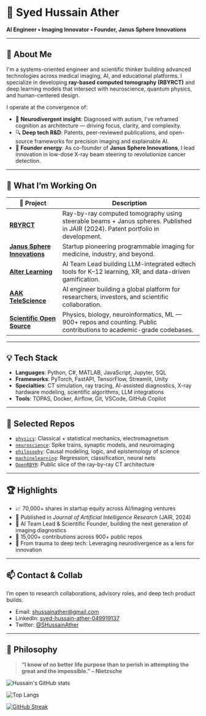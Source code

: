 
# 🧠 Syed Hussain Ather  
**AI Engineer • Imaging Innovator • Founder, Janus Sphere Innovations**  

---

## 🔬 About Me  
I'm a systems-oriented engineer and scientific thinker building advanced technologies across medical imaging, AI, and educational platforms. I specialize in developing **ray-based computed tomography (RBYRCT)** and deep learning models that intersect with neuroscience, quantum physics, and human-centered design.

I operate at the convergence of:
- 🧠 **Neurodivergent insight**: Diagnosed with autism, I’ve reframed cognition as architecture — driving focus, clarity, and complexity.  
- 🔍 **Deep tech R&D**: Patents, peer-reviewed publications, and open-source frameworks for precision imaging and explainable AI.  
- 💼 **Founder energy**: As co-founder of **Janus Sphere Innovations**, I lead innovation in low-dose X-ray beam steering to revolutionize cancer detection.

---

## 🚀 What I’m Working On

| 🧩 Project | Description |
|-----------|-------------|
| [**RBYRCT**](https://aakscience.com) | Ray-by-ray computed tomography using steerable beams + Janus spheres. Published in JAIR (2024). Patent portfolio in development. |
| [**Janus Sphere Innovations**](#) | Startup pioneering programmable imaging for medicine, industry, and beyond. |
| [**Alter Learning**](https://alter-learning.com) | AI Team Lead building LLM-integrated edtech tools for K–12 learning, XR, and data-driven gamification. |
| [**AAK TeleScience**](https://aakscience.com) | AI engineer building a global platform for researchers, investors, and scientific collaboration. |
| [**Scientific Open Source**](https://github.com/HussainAther) | Physics, biology, neuroinformatics, ML — 900+ repos and counting. Public contributions to academic-grade codebases. |

---

## 💡 Tech Stack  
- **Languages**: Python, C#, MATLAB, JavaScript, Jupyter, SQL  
- **Frameworks**: PyTorch, FastAPI, TensorFlow, Streamlit, Unity  
- **Specialties**: CT simulation, ray tracing, AI-assisted diagnostics, X-ray hardware modeling, scientific algorithms, LLM integrations  
- **Tools**: TOPAS, Docker, Airflow, Git, VSCode, GitHub Copilot  

---

## 🧬 Selected Repos  
- [`physics`](https://github.com/HussainAther/physics): Classical + statistical mechanics, electromagnetism  
- [`neuroscience`](https://github.com/HussainAther/neuroscience): Spike trains, synaptic models, and neuroimaging  
- [`philosophy`](https://github.com/HussainAther/philosophy): Causal modeling, logic, and epistemology of science  
- [`machinelearning`](https://github.com/HussainAther/machinelearning): Regression, classification, neural nets  
- [`OpenRBYR`](https://github.com/HussainAther/OpenRBYR): Public slice of the ray-by-ray CT architecture  

---

## 🏆 Highlights  
- 📈 70,000+ shares in startup equity across AI/Imaging ventures  
- 🧠 Published in *Journal of Artificial Intelligence Research* (JAIR, 2024)  
- 💼 AI Team Lead & Scientific Founder, building the next generation of imaging diagnostics  
- 🧩 15,000+ contributions across 900+ public repos  
- 🔬 From trauma to deep tech: Leveraging neurodivergence as a lens for innovation  

---

## 📫 Contact & Collab  
I’m open to research collaborations, advisory roles, and deep tech product builds.  
- Email: shussainather@gmail.com  
- LinkedIn: [syed-hussain-ather-049919137](https://linkedin.com/in/syed-hussain-ather-049919137)  
- Twitter: [@SHussainAther](https://twitter.com/SHussainAther)  

---

## 🧭 Philosophy  
> **“I know of no better life purpose than to perish in attempting the great and the impossible.” – Nietzsche**


![Hussain's GitHub stats](https://github-readme-stats.vercel.app/api?username=HussainAther&show_icons=true&theme=radical)  

![Top Langs](https://github-readme-stats.vercel.app/api/top-langs/?username=HussainAther&layout=compact&theme=radical)

[![GitHub Streak](https://github-readme-streak-stats.herokuapp.com?user=HussainAther&theme=radical)](https://git.io/streak-stats)

